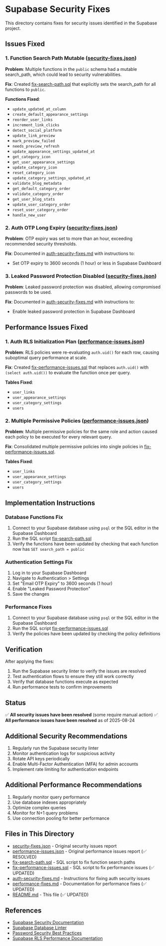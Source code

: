 # Supabase Security Fixes

This directory contains fixes for security issues identified in the Supabase project.

## Issues Fixed

### 1. Function Search Path Mutable ([security-fixes.json](file:///e:/Web%20Dev/link4devs/supabase-fixes/security-fixes.json))

**Problem**: Multiple functions in the `public` schema had a mutable search_path, which could lead to security vulnerabilities.

**Fix**: Created [fix-search-path.sql](file:///e:/Web%20Dev/link4devs/supabase-fixes/fix-search-path.sql) that explicitly sets the search_path for all functions to `public`.

**Functions Fixed**:
- `update_updated_at_column`
- `create_default_appearance_settings`
- `reorder_user_links`
- `increment_link_clicks`
- `detect_social_platform`
- `update_link_preview`
- `mark_preview_failed`
- `needs_preview_refresh`
- `update_appearance_settings_updated_at`
- `get_category_icon`
- `get_user_appearance_settings`
- `update_category_icon`
- `reset_category_icon`
- `update_category_settings_updated_at`
- `validate_blog_metadata`
- `get_default_category_order`
- `validate_category_order`
- `get_user_blog_stats`
- `update_user_category_order`
- `reset_user_category_order`
- `handle_new_user`

### 2. Auth OTP Long Expiry ([security-fixes.json](file:///e:/Web%20Dev/link4devs/supabase-fixes/security-fixes.json))

**Problem**: OTP expiry was set to more than an hour, exceeding recommended security thresholds.

**Fix**: Documented in [auth-security-fixes.md](file:///e:/Web%20Dev/link4devs/supabase-fixes/auth-security-fixes.md) with instructions to:
- Set OTP expiry to 3600 seconds (1 hour) or less in Supabase Dashboard

### 3. Leaked Password Protection Disabled ([security-fixes.json](file:///e:/Web%20Dev/link4devs/supabase-fixes/security-fixes.json))

**Problem**: Leaked password protection was disabled, allowing compromised passwords to be used.

**Fix**: Documented in [auth-security-fixes.md](file:///e:/Web%20Dev/link4devs/supabase-fixes/auth-security-fixes.md) with instructions to:
- Enable leaked password protection in Supabase Dashboard

## Performance Issues Fixed

### 1. Auth RLS Initialization Plan ([performance-issues.json](file:///e:/Web%20Dev/link4devs/supabase-fixes/performance-issues.json))

**Problem**: RLS policies were re-evaluating `auth.uid()` for each row, causing suboptimal query performance at scale.

**Fix**: Created [fix-performance-issues.sql](file:///e:/Web%20Dev/link4devs/supabase-fixes/fix-performance-issues.sql) that replaces `auth.uid()` with `(select auth.uid())` to evaluate the function once per query.

**Tables Fixed**:
- `user_links`
- `user_appearance_settings`
- `user_category_settings`
- `users`

### 2. Multiple Permissive Policies ([performance-issues.json](file:///e:/Web%20Dev/link4devs/supabase-fixes/performance-issues.json))

**Problem**: Multiple permissive policies for the same role and action caused each policy to be executed for every relevant query.

**Fix**: Consolidated multiple permissive policies into single policies in [fix-performance-issues.sql](file:///e:/Web%20Dev/link4devs/supabase-fixes/fix-performance-issues.sql).

**Tables Fixed**:
- `user_links`
- `user_appearance_settings`
- `user_category_settings`
- `users`

## Implementation Instructions

### Database Functions Fix

1. Connect to your Supabase database using `psql` or the SQL editor in the Supabase Dashboard
2. Run the SQL script [fix-search-path.sql](file:///e:/Web%20Dev/link4devs/supabase-fixes/fix-search-path.sql)
3. Verify the functions have been updated by checking that each function now has `SET search_path = public`

### Authentication Settings Fix

1. Log in to your Supabase Dashboard
2. Navigate to Authentication > Settings
3. Set "Email OTP Expiry" to 3600 seconds (1 hour)
4. Enable "Leaked Password Protection"
5. Save the changes

### Performance Fixes

1. Connect to your Supabase database using `psql` or the SQL editor in the Supabase Dashboard
2. Run the SQL script [fix-performance-issues.sql](file:///e:/Web%20Dev/link4devs/supabase-fixes/fix-performance-issues.sql)
3. Verify the policies have been updated by checking the policy definitions

## Verification

After applying the fixes:

1. Run the Supabase security linter to verify the issues are resolved
2. Test authentication flows to ensure they still work correctly
3. Verify that database functions execute as expected
4. Run performance tests to confirm improvements

## Status

✅ **All security issues have been resolved** (some require manual action)
✅ **All performance issues have been resolved** as of 2025-08-24

## Additional Security Recommendations

1. Regularly run the Supabase security linter
2. Monitor authentication logs for suspicious activity
3. Rotate API keys periodically
4. Enable Multi-Factor Authentication (MFA) for admin accounts
5. Implement rate limiting for authentication endpoints

## Additional Performance Recommendations

1. Regularly monitor query performance
2. Use database indexes appropriately
3. Optimize complex queries
4. Monitor for N+1 query problems
5. Use connection pooling for better performance

## Files in This Directory

- [security-fixes.json](file:///e:/Web%20Dev/link4devs/supabase-fixes/security-fixes.json) - Original security issues report
- [performance-issues.json](file:///e:/Web%20Dev/link4devs/supabase-fixes/performance-issues.json) - Original performance issues report (✅ RESOLVED)
- [fix-search-path.sql](file:///e:/Web%20Dev/link4devs/supabase-fixes/fix-search-path.sql) - SQL script to fix function search paths
- [fix-performance-issues.sql](file:///e:/Web%20Dev/link4devs/supabase-fixes/fix-performance-issues.sql) - SQL script to fix performance issues (✅ UPDATED)
- [auth-security-fixes.md](file:///e:/Web%20Dev/link4devs/supabase-fixes/auth-security-fixes.md) - Instructions for fixing auth security issues
- [performance-fixes.md](file:///e:/Web%20Dev/link4devs/supabase-fixes/performance-fixes.md) - Documentation for performance fixes (✅ UPDATED)
- [README.md](file:///e:/Web%20Dev/link4devs/supabase-fixes/README.md) - This file (✅ UPDATED)

## References

- [Supabase Security Documentation](https://supabase.com/docs/guides/platform/going-into-prod#security)
- [Supabase Database Linter](https://supabase.com/docs/guides/database/database-linter)
- [Password Security Best Practices](https://supabase.com/docs/guides/auth/password-security)
- [Supabase RLS Performance Documentation](https://supabase.com/docs/guides/database/postgres/row-level-security#call-functions-with-select)